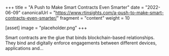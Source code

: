 +++
title = "A Push to Make Smart Contracts Even Smarter"
date = "2022-06-09"
canonicalUrl = "https://www.rtinsights.com/a-push-to-make-smart-contracts-even-smarter/"
fragment = "content"
weight = 10

[asset]
    image = "placeholder.png"
+++

Smart contracts are the glue that binds blockchain-based relationships. 
They bind and digitally enforce engagements between different devices, 
applications and...
